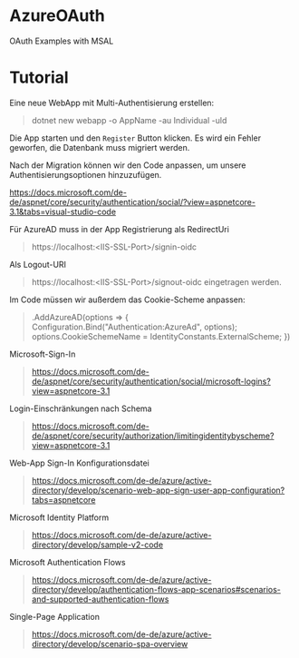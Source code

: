 # AzureOAuth
OAuth Examples with MSAL


# Tutorial
Eine neue WebApp mit Multi-Authentisierung erstellen:
> dotnet new webapp -o AppName -au Individual -uld

Die App starten und den `Register` Button klicken. Es wird ein Fehler geworfen, die Datenbank muss migriert werden.

Nach der Migration können wir den Code anpassen, um unsere Authentisierungsoptionen hinzuzufügen.

https://docs.microsoft.com/de-de/aspnet/core/security/authentication/social/?view=aspnetcore-3.1&tabs=visual-studio-code


Für AzureAD muss in der App Registrierung als RedirectUri
> https://localhost:&lt;IIS-SSL-Port&gt;/signin-oidc

Als Logout-URI
> https://localhost:&lt;IIS-SSL-Port&gt;/signout-oidc
eingetragen werden.

Im Code müssen wir außerdem das Cookie-Scheme anpassen:

> .AddAzureAD(options => {
>                        Configuration.Bind("Authentication:AzureAd", options);
>                        options.CookieSchemeName = IdentityConstants.ExternalScheme;
>                    })


Microsoft-Sign-In
> https://docs.microsoft.com/de-de/aspnet/core/security/authentication/social/microsoft-logins?view=aspnetcore-3.1

Login-Einschränkungen nach Schema
> https://docs.microsoft.com/de-de/aspnet/core/security/authorization/limitingidentitybyscheme?view=aspnetcore-3.1

Web-App Sign-In Konfigurationsdatei
> https://docs.microsoft.com/de-de/azure/active-directory/develop/scenario-web-app-sign-user-app-configuration?tabs=aspnetcore

Microsoft Identity Platform
> https://docs.microsoft.com/de-de/azure/active-directory/develop/sample-v2-code

Microsoft Authentication Flows
> https://docs.microsoft.com/de-de/azure/active-directory/develop/authentication-flows-app-scenarios#scenarios-and-supported-authentication-flows

Single-Page Application
> https://docs.microsoft.com/de-de/azure/active-directory/develop/scenario-spa-overview

